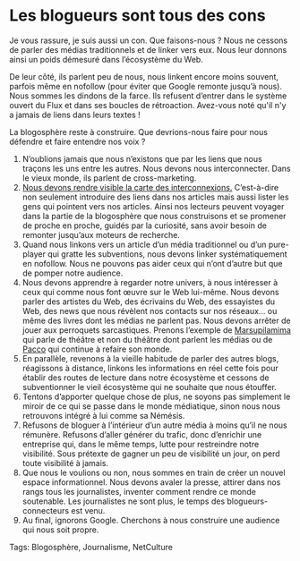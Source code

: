 # Les blogueurs sont tous des cons

Je vous rassure, je suis aussi un con. Que faisons-nous ? Nous ne cessons de parler des médias traditionnels et de linker vers eux. Nous leur donnons ainsi un poids démesuré dans l’écosystème du Web.

De leur côté, ils parlent peu de nous, nous linkent encore moins souvent, parfois même en nofollow (pour éviter que Google remonte jusqu’à nous). Nous sommes les dindons de la farce. Ils refusent d’entrer dans le système ouvert du Flux et dans ses boucles de rétroaction. Avez-vous noté qu'il n'y a jamais de liens dans leurs textes !

La blogosphère reste à construire. Que devrions-nous faire pour nous défendre et faire entendre nos voix ?

1. N’oublions jamais que nous n’existons que par les liens que nous traçons les uns entre les autres. Nous devons nous interconnecter. Dans le vieux monde, ils parlent de cross-marketing.
2. [Nous devons rendre visible la carte des interconnexions.](http://novovision.fr/?Le-blog-comme-navigateur-de-reseau) C’est-à-dire non seulement introduire des liens dans nos articles mais aussi lister les gens qui pointent vers nos articles. Ainsi nos lecteurs peuvent voyager dans la partie de la blogosphère que nous construisons et se promener de proche en proche, guidés par la curiosité, sans avoir besoin de remonter jusqu’aux moteurs de recherche.
3. Quand nous linkons vers un article d’un média traditionnel ou d’un pure-player qui gratte les subventions, nous devons linker systématiquement en nofollow. Nous ne pouvons pas aider ceux qui n’ont d’autre but que de pomper notre audience.
4. Nous devons apprendre à regarder notre univers, à nous intéresser à ceux qui comme nous font œuvre sur le Web lui-même. Nous devons parler des artistes du Web, des écrivains du Web, des essayistes du Web, des news que nous révèlent nos contacts sur nos réseaux… ou même des livres dont les médias ne parlent pas. Nous devons arrêter de jouer aux perroquets sarcastiques. Prenons l’exemple de [Marsupilamima](http://marsupilamima.blogspot.com/) qui parle de théâtre et non du théâtre dont parlent les médias ou de [Pacco](http://www.fuckingkarma.com/) qui continue à refaire son monde.
5. En parallèle, revenons à la vieille habitude de parler des autres blogs, réagissons à distance, linkons les informations en réel cette fois pour établir des routes de lecture dans notre écosystème et cessons de subventionner le vieil écosystème qui ne souhaite que nous étouffer.
6. Tentons d’apporter quelque chose de plus, ne soyons pas simplement le miroir de ce qui se passe dans le monde médiatique, sinon nous nous retrouvons intégré à lui comme sa Némésis.
7. Refusons de bloguer à l’intérieur d’un autre média à moins qu’il ne nous rémunère. Refusons d’aller générer du trafic, donc d’enrichir une entreprise qui, dans le même temps, lutte pour restreindre notre visibilité. Sous prétexte de gagner un peu de visibilité un jour, on perd toute visibilité à jamais.
8. Que nous le voulions ou non, nous sommes en train de créer un nouvel espace informationnel. Nous devons avaler la presse, attirer dans nos rangs tous les journalistes, inventer comment rendre ce monde soutenable. Les journalistes ne sont plus, le temps des blogueurs-connecteurs est venu.
9. Au final, ignorons Google. Cherchons à nous construire une audience qui nous soit propre.

Tags: Blogosphère, Journalisme, NetCulture